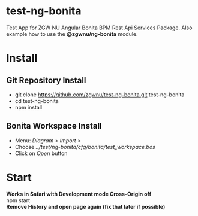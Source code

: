 # test-ng-bonita
Test App for ZGW NU Angular Bonita BPM Rest Api Services Package. Also example how to use the __@zgwnu/ng-bonita__ module.

# Install
## Git Repository Install
* git clone https://github.com/zgwnu/test-ng-bonita.git test-ng-bonita  
* cd test-ng-bonita  
* npm install
## Bonita Workspace Install
* Menu: _Diagram > Import >_
* Choose _../test/ng-bonita/cfg/bonita/test_workspace.bos_
* Click on _Open_ button

# Start
__Works in Safari with Development mode Cross-Origin off__  
npm start  
__Remove History and open page again (fix that later if possible)__  
